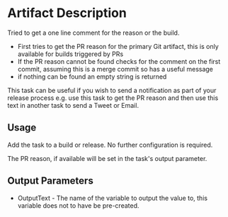 # Artifact Description

Tried to get a one line comment for the reason or the build.

- First tries to get the PR reason for the primary Git artifact, this is only available for builds triggered by PRs
- If the PR reason cannot be found checks for the comment on the first commit, assuming this is a merge commit so has a useful message
- if nothing can be found an empty string is returned

This task can be useful if you wish to send a notification as part of your release process e.g. use this task to get the PR reason and then use this text in another task to send a Tweet or Email. 

## Usage

Add the task to a build or release. No further configuration is required.

The PR reason, if available will be set in the task's output parameter.


## Output Parameters
- OutputText - The name of the variable to output the value to, this variable does not to have be pre-created.

